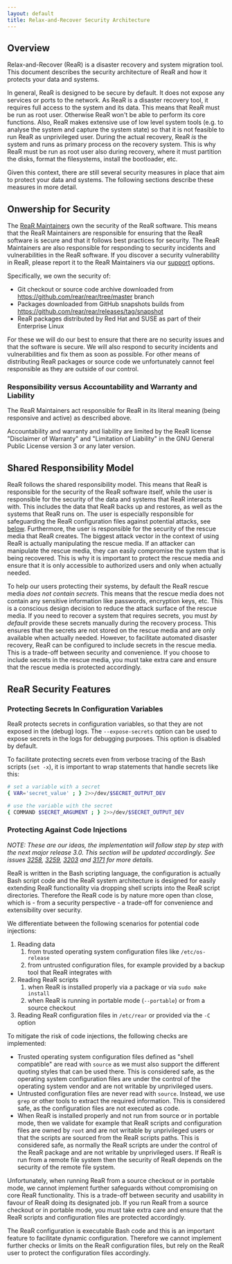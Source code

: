 ```yaml
---
layout: default
title: Relax-and-Recover Security Architecture
---
```


## Overview

Relax-and-Recover (ReaR) is a disaster recovery and system migration tool. This document describes the security architecture of ReaR and how it protects your data and systems.

In general, ReaR is designed to be secure by default. It does not expose any services or ports to the network. As ReaR is a disaster recovery tool, it requires full access to the system and its data. This means that ReaR must be run as root user. Otherwise ReaR won't be able to perform its core functions. Also, ReaR makes extensive use of low level system tools (e.g. to analyse the system and capture the system state) so that it is not feasible to run ReaR as unprivileged user. During the actual recovery, ReaR *is* the system and runs as primary process on the recovery system. This is why ReaR must be run as root user also during recovery, where it must partition the disks, format the filesystems, install the bootloader, etc.

Given this context, there are still several security measures in place that aim to protect your data and systems. The following sections describe these measures in more detail.

## Onwership for Security

The [ReaR Maintainers](https://github.com/rear/rear/blob/master/MAINTAINERS) own the security of the ReaR software. This means that the ReaR Maintainers are responsible for ensuring that the ReaR software is secure and that it follows best practices for security. The ReaR Maintainers are also responsible for responding to security incidents and vulnerabilities in the ReaR software. If you discover a security vulnerability in ReaR, please report it to the ReaR Maintainers via our [support](/support) options.

Specifically, we own the security of:

* Git checkout or source code archive downloaded from https://github.com/rear/rear/tree/master branch
* Packages downloaded from GitHub snapshots builds from https://github.com/rear/rear/releases/tag/snapshot 
* ReaR packages distributed by Red Hat and SUSE as part of their Enterprise Linux

For these we will do our best to ensure that there are no security issues and that the software is secure. We will also respond to security incidents and vulnerabilities and fix them as soon as possible. For other means of distributing ReaR packages or source code we unfortunately cannot feel responsible as they are outside of our control.

### Responsibility versus Accountability and Warranty and Liability

The ReaR Maintainers act responsible for ReaR in its literal meaning (being responsive and active) as described above.

Accountability and warranty and liability are limited by the ReaR license "Disclaimer of Warranty" and "Limitation of Liability" in the GNU General Public License version 3 or any later version.

## Shared Responsibility Model

ReaR follows the shared responsibility model. This means that ReaR is responsible for the security of the ReaR software itself, while the user is responsible for the security of the data and systems that ReaR interacts with. This includes the data that ReaR backs up and restores, as well as the systems that ReaR runs on. The user is especially responsible for safeguarding the ReaR configuration files against potential attacks, see [below](#protecting-against-code-injections). Furthermore, the user is responsible for the security of the rescue media that ReaR creates. The biggest attack vector in the context of using ReaR is actually manipulating the rescue media. If an attacker can manipulate the rescue media, they can easily compromise the system that is being recovered. This is why it is important to protect the rescue media and ensure that it is only accessible to authorized users and only when actually needed.

To help our users protecting their systems, by default the ReaR rescue media *does not contain secrets*. This means that the rescue media does not contain any sensitive information like passwords, encryption keys, etc. This is a conscious design decision to reduce the attack surface of the rescue media. If you need to recover a system that requires secrets, you must *by default* provide these secrets manually during the recovery process. This ensures that the secrets are not stored on the rescue media and are only available when actually needed. However, to facilitate automated disaster recovery, ReaR can be configured to include secrets in the rescue media. This is a trade-off between security and convenience. If you choose to include secrets in the rescue media, you must take extra care and ensure that the rescue media is protected accordingly.

## ReaR Security Features

### Protecting Secrets In Configuration Variables

ReaR protects secrets in configuration variables, so that they are not exposed in the (debug) logs. The `--expose-secrets` option can be used to expose secrets in the logs for debugging purposes. This option is disabled by default.

To facilitate protecting secrets even from verbose tracing of the Bash scripts (`set -x`), it is important to wrap statements that handle secrets like this:

```bash
# set a variable with a secret
{ VAR='secret_value' ; } 2>>/dev/$SECRET_OUTPUT_DEV

# use the variable with the secret
{ COMMAND $SECRET_ARGUMENT ; } 2>>/dev/$SECRET_OUTPUT_DEV
```

### Protecting Against Code Injections

*NOTE: These are our ideas, the implementation will follow step by step with the next major release 3.0. This section will be updated accordingly. See issues [3258](https://github.com/rear/rear/pull/3258), [3259](https://github.com/rear/rear/issues/3259), [3203](https://github.com/rear/rear/pull/3203) and [3171](https://github.com/rear/rear/pull/3171) for more details.*

ReaR is written in the Bash scripting language, the configuration is actually Bash script code and the ReaR system architecture is designed for easily extending ReaR functionality via dropping shell scripts into the ReaR script directories. Therefore the ReaR code is by nature more open than close, which is - from a security perspective - a trade-off for convenience and extensibility over security.

We differentiate between the following scenarios for potential code injections:

1. Reading data
   1. from trusted operating system configuration files like `/etc/os-release`
   2. from untrusted configuration files, for example provided by a backup tool that ReaR integrates with
2. Reading ReaR scripts
   1. when ReaR is installed properly via a package or via `sudo make install`
   2. when ReaR is running in portable mode (`--portable`) or from a source checkout
3. Reading ReaR configuration files in `/etc/rear` or provided via the `-C` option

To mitigate the risk of code injections, the following checks are implemented:

* Trusted operating system configuration files defined as "shell compatible" are read with `source` as we must also support the different quoting styles that can be used there. This is considered safe, as the operating system configuration files are under the control of the operating system vendor and are not writable by unprivileged users.
* Untrusted configuration files are never read with `source`. Instead, we use `grep` or other tools to extract the required information. This is considered safe, as the configuration files are not executed as code.
* When ReaR is installed properly and not run from source or in portable mode, then we validate for example that ReaR scripts and configuration files are owned by `root` and are not writable by unprivileged users or that the scripts are sourced from the ReaR scripts paths. This is considered safe, as normally the ReaR scripts are under the control of the ReaR package and are not writable by unprivileged users. If ReaR is run from a remote file system then the security of ReaR depends on the security of the remote file system.

Unfortunately, when running ReaR from a source checkout or in portable mode, we cannot implement further safeguards without compromising on core ReaR functionality. This is a trade-off between security and usability in favour of ReaR doing its designated job. If you run ReaR from a source checkout or in portable mode, you must take extra care and ensure that the ReaR scripts and configuration files are protected accordingly.

The ReaR configuration is executable Bash code and this is an important feature to facilitate dynamic configuration. Therefore we cannot implement further checks or limits on the ReaR configuration files, but rely on the ReaR user to protect the configuration files accordingly.
